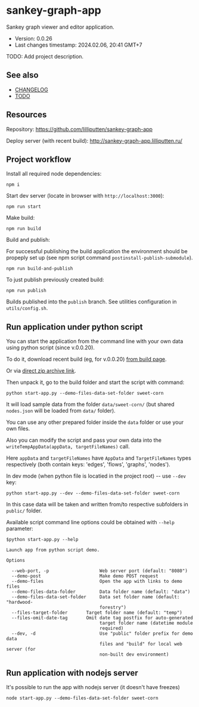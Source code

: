 <!--
@since 2023.11.12, 00:38
@changed 2023.12.17, 01:10
-->

# sankey-graph-app

Sankey graph viewer and editor application.

- Version: 0.0.26
- Last changes timestamp: 2024.02.06, 20:41 GMT+7

TODO: Add project description.

## See also

- [CHANGELOG](CHANGELOG.md)
- [TODO](TODO.md)

## Resources

Repository: https://github.com/lilliputten/sankey-graph-app

Deploy server (with recent build): http://sankey-graph-app.lilliputten.ru/

## Project workflow

Install all required node dependencies:

```
npm i
```

Start dev server (locate in browser with `http://localhost:3000`):

```
npm run start
```

Make build:

```
npm run build
```

Build and publish:

For successful publishing the build application the environment should be
propeply set up (see npm script command `postinstall-publish-submodule`).

```
npm run build-and-publish
```

To just publish previously created build:

```
npm run publish
```

Builds published into the `publish` branch. See utilities configuration in
`utils/config.sh`.

## Run application under python script

You can start the application from the command line with your own data using python script (since v.0.0.20).

To do it, download recent build (eg, for v.0.0.20) [from build page](https://github.com/lilliputten/sankey-graph-app/releases/tag/publish.0.0.20).

Or via [direct zip archive link](https://github.com/lilliputten/sankey-graph-app/archive/refs/tags/publish.0.0.20.zip).

Then unpack it, go to the build folder and start the script with command:

```
python start-app.py --demo-files-data-set-folder sweet-corn
```

It will load sample data from the folder `data/sweet-corn/` (but shared `nodes.json` will be loaded from `data/` folder).

You can use any other prepared folder inside the `data` folder or use your own files.

Also you can modify the script and pass your own data into the `writeTempAppData(appData, targetFileNames)` call.

Here `appData` and `targetFileNames` have `AppData` and `TargetFileNames` types respectively (both contain keys: 'edges', 'flows', 'graphs', 'nodes').

In dev mode (when python file is locatied in the project root) -- use `--dev` key:

```
python start-app.py --dev --demo-files-data-set-folder sweet-corn
```

In this case data will be taken and written from/to respective subfolders in `public/` folder.

Available script command line options could be obtained with `--help` parameter:

```
$python start-app.py --help

Launch app from python script demo.

Options

  --web-port, -p                   Web server port (default: "8080")
  --demo-post                      Make demo POST request
  --demo-files                     Open the app with links to demo files
  --demo-files-data-folder         Data folder name (default: "data")
  --demo-files-data-set-folder     Data set folder name (default: "hardwood-
                                   forestry")
  --files-target-folder       Target folder name (default: "temp")
  --files-omit-date-tag       Omit date tag postfix for auto-generated
                                   target folder name (datetime module
                                   required)
  --dev, -d                        Use "public" folder prefix for demo data
                                   files and "build" for local web server (for
                                   non-built dev environment)
```

## Run application with nodejs server

It's possible to run the app with nodejs server (it doesn't have freezes)

```
node start-app.py --demo-files-data-set-folder sweet-corn
```
